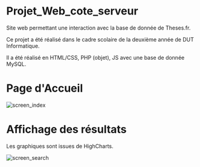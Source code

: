 # Projet_Web_cote_serveur

Site web permettant une interaction avec la base de donnée de Theses.fr.

Ce projet a été réalisé dans le cadre scolaire de la deuxième année de DUT Informatique.

Il a été réalisé en HTML/CSS, PHP (objet), JS avec une base de donnée MySQL.

# Page d'Accueil
![screen_index](https://user-images.githubusercontent.com/73478982/148581332-3ee4f2ed-48df-48bc-bebf-4c40f2f11b16.JPG)

# Affichage des résultats
Les graphiques sont issues de HighCharts.

![screen_search](https://user-images.githubusercontent.com/73478982/148581596-224c97c6-d934-4a90-8561-da5a3679f6ca.JPG)
